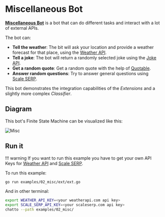 # Miscellaneous Bot

[**Miscellaneous Bot**](https://github.com/jaimeteb/chatto/tree/master/examples/02_misc) is a bot that can do different tasks and interact with a lot of external APIs.

The bot can:

* **Tell the weather**: The bit will ask your location and provide a weather forecast for that place, using the [Weather API](https://www.weatherapi.com/).
* **Tell a joke**:  The bot will return a randomly selected joke using the [Joke API](https://jokeapi.dev/).
* **Get a random quote**: Get a random quote with the help of [Quotable](https://github.com/lukePeavey/quotable).
* **Answer random questions**: Try to answer general questions using [Scale SERP](https://www.scaleserp.com/).


This bot demonstrates the integration capabilities of the *Extensions* and a slightly more complex *Classifier*.

## Diagram

This bot's Finite State Machine can be visualized like this:

![Misc](/img/chatto_misc.svg)

## Run it

!!! warning
    If you want to run this example you have to get your own API Keys for [Weather API](https://www.weatherapi.com/) and [Scale SERP](https://www.scaleserp.com/).

To run this example:

```bash
go run examples/02_misc/ext/ext.go
```

And in other terminal:

```bash
export WEATHER_API_KEY=<your weatherapi.com api key>
export SCALE_SERP_API_KEY=<your scaleserp.com api key>
chatto --path examples/02_misc/
```

<!-- ## Test it

You can test a live version of this example on Telegram. Click [**here**](https://t.me/chatto_misc_bot) to use the bot.

<p align="center">
<img src="/img/chatto_misc_telegram.jpg" alt="Misc" width="300"/>
</p> -->
